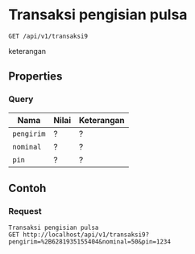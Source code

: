 # Transaksi pengisian pulsa
```http
GET /api/v1/transaksi9
```
keterangan
## Properties
### Query
Nama  | Nilai | Keterangan
--- | --- | ---
<code>pengirim</code> | ? | ?
<code>nominal</code> | ? | ?
<code>pin</code> | ? | ?

## Contoh

### Request
```http
Transaksi pengisian pulsa
GET http://localhost/api/v1/transaksi9?pengirim=%2B6281935155404&nominal=50&pin=1234
```
